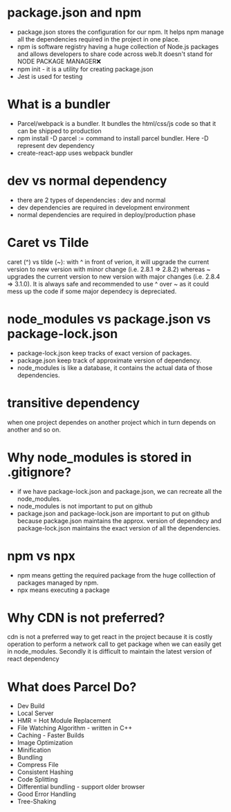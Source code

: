 # package.json and npm
- package.json stores the configuration for our npm. It helps npm manage all the dependencies required in the project in one place.
- npm is software registry having a huge collection of Node.js packages and allows developers to share code across web.It doesn't stand for NODE PACKAGE MANAGER❌
- npm init - it is a utility for creating package.json
- Jest is used for testing

# What is a bundler
- Parcel/webpack is a bundler. It bundles the html/css/js code so that it can be shipped to production
- npm install -D parcel := command to install parcel bundler. Here -D represent dev dependency
- create-react-app uses webpack bundler

# dev vs normal dependency
- there are 2 types of dependencies : dev and normal
- dev dependencies are required in development environment
- normal dependencies are required in deploy/production phase

# Caret vs Tilde
caret (^) vs tilde (~): with ^ in front of verion, it will upgrade the current version to new version with minor change (i.e. 2.8.1 => 2.8.2) whereas ~ upgrades the current version to new version with major changes (i.e. 2.8.4 => 3.1.0). It is always safe and recommended to use ^ over ~ as it could mess up the code if some major dependecy is depreciated.

# node_modules vs package.json vs package-lock.json
- package-lock.json keep tracks of exact version of packages.
- package.json keep track of approximate version of dependency.
- node_modules is like a database, it contains the actual data of those dependencies.

# transitive dependency
when one project dependes on another project which in turn depends on another and so on. 

# Why node_modules is stored in .gitignore?
- if we have package-lock.json and package.json, we can recreate all the node_modules.
- node_modules is not important to put on github
- package.json and package-lock.json are important to put on github because package.json maintains the approx. version of dependecy and package-lock.json maintains the exact version of all the dependencies. 

# npm vs npx
- npm means getting the required package from the huge colllection of packages managed by npm.
- npx means executing a package

# Why CDN is not preferred?
cdn is not a preferred way to get react in the project because it is costly operation to perform a network call to get package when we can easily get in node_modules. Secondly it is difficult to maintain the latest version of react dependency

# What does Parcel Do?
- Dev Build
- Local Server
- HMR = Hot Module Replacement
- File Watching Algorithm - written in C++
- Caching - Faster Builds 
- Image Optimization
- Minification
- Bundling
- Compress File
- Consistent Hashing
- Code Splitting
- Differential bundling - support older browser
- Good Error Handling
- Tree-Shaking